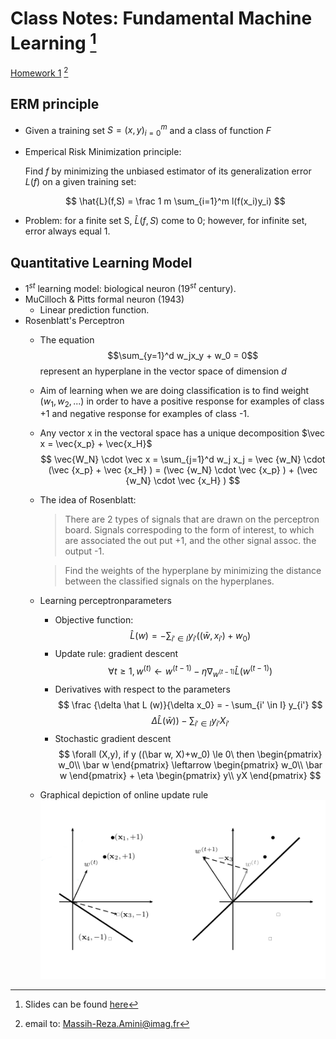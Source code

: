 # Class Notes: Fundamental Machine Learning [^2]
[Homework 1](http://ama.liglab.fr/~amini/Cours/ML/ExamMOSIG-ML-2013-2014.pdf) [^1]
## ERM principle

- Given a training set $S = (x, y)^m_{i=0}$ and a class of function $F$
- Emperical Risk Minimization principle:

    Find $f$ by minimizing the unbiased estimator of its generalization error $L(f)$ on a given training set:

    $$
    \hat{L}(f,S) = \frac 1 m \sum_{i=1}^m l(f(x_i)y_i)
    $$
- Problem: for a finite set S, $\hat{L}(f,S)$ come to 0; however, for infinite set, error always equal 1.

## Quantitative Learning Model

- $1^{st}$ learning model: biological neuron ($19^{st}$ century).
- MuCilloch & Pitts formal neuron (1943)
    - Linear prediction function.
- Rosenblatt's Perceptron
    - The equation  
    $$\sum_{y=1}^d w_jx_y + w_0 = 0$$
    represent an hyperplane in the vector space of dimension $d$
    - Aim of learning when we are doing classification is to find weight $(w_1, w_2, ...)$ in order to have a positive response for examples of class +1 and negative response for examples of class -1.
    - Any vector x in the vectoral space has a unique decomposition $\vec x = \vec{x_p} + \vec{x_H}$
    $$
    \vec{W_N} \cdot \vec x = \sum_{j=1}^d w_j x_j = \vec {w_N} \cdot (\vec {x_p} + \vec {x_H} ) = (\vec {w_N} \cdot \vec {x_p} ) + (\vec {w_N} \cdot \vec {x_H} )
    $$
    - The idea of Rosenblatt:

        >There are 2 types of signals that are drawn on the perceptron board. Signals correspoding to the form of interest, to which are associated the out put +1, and the other signal assoc. the output -1.
        
        >Find the weights of the hyperplane by minimizing the distance between the classified signals on the hyperplanes.

    - Learning perceptronparameters
        - Objective function:
        $$
        \hat L (w) = - \sum _{i' \in I} y_{i'} ((\bar w, x_{i'})+ w_0)
        $$
        - Update rule: gradient descent
        $$
        \forall t \ge 1, w^{(t)} \leftarrow w^{(t-1)} - \eta \nabla_{w^{(t-1)}}\hat L(w^{(t-1)})
        $$
        - Derivatives with respect to the parameters
        $$
        \frac {\delta \hat L (w)}{\delta x_0} = - \sum_{i' \in I} y_{i'}
        $$
        $$
        \Delta \hat L (\bar w) ) - \sum _{i' \in I} y_{i'}X_{i'}
        $$
        - Stochastic gradient descent
        $$
        \forall (X,y), if y ((\bar w, X)+w_0) \le 0\ then \begin{pmatrix} w_0\\ \bar w \end{pmatrix} \leftarrow \begin{pmatrix} w_0\\ \bar w \end{pmatrix} + \eta \begin{pmatrix} y\\ yX \end{pmatrix}
        $$

    - Graphical depiction of online update rule
    ![Graphical depiction of online update rule](Fig/FML_1.png)


[^1]: email to: Massih-Reza.Amini@imag.fr 
[^2]: Slides can be found [here](http://ama.liglab.fr/~amini/Cours/ML/MLF-MRA-1.pdf)